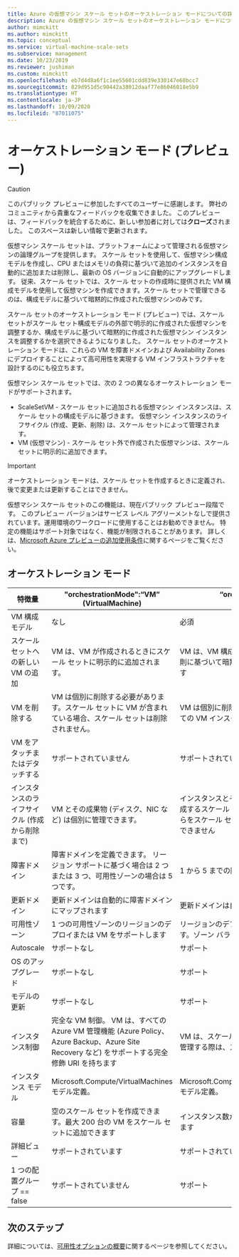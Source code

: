 ```yaml
---
title: Azure の仮想マシン スケール セットのオーケストレーション モードについての詳細情報
description: Azure の仮想マシン スケール セットのオーケストレーション モードについての詳細情報。
author: mimckitt
ms.author: mimckitt
ms.topic: conceptual
ms.service: virtual-machine-scale-sets
ms.subservice: management
ms.date: 10/23/2019
ms.reviewer: jushiman
ms.custom: mimckitt
ms.openlocfilehash: eb7d4d8a6f1c1ee55601cdd839e330147e60bcc7
ms.sourcegitcommit: 829d951d5c90442a38012daaf77e86046018e5b9
ms.translationtype: HT
ms.contentlocale: ja-JP
ms.lasthandoff: 10/09/2020
ms.locfileid: "87011075"
---
```

# <a name="orchestration-modes-preview"></a>オーケストレーション モード (プレビュー)

> [!CAUTION]
> このパブリック プレビューに参加したすべてのユーザーに感謝します。 弊社のコミュニティから貴重なフィードバックを収集できました。 このプレビューは、フィードバックを統合するために、新しい参加者に対しては**クローズ**されました。 このスペースは新しい情報で更新されます。

仮想マシン スケール セットは、プラットフォームによって管理される仮想マシンの論理グループを提供します。 スケール セットを使用して、仮想マシン構成モデルを作成し、CPU またはメモリの負荷に基づいて追加のインスタンスを自動的に追加または削除し、最新の OS バージョンに自動的にアップグレードします。 従来、スケール セットでは、スケール セットの作成時に提供された VM 構成モデルを使用して仮想マシンを作成できます。スケール セットで管理できるのは、構成モデルに基づいて暗黙的に作成された仮想マシンのみです。

スケール セットのオーケストレーション モード (プレビュー) では、スケール セットがスケール セット構成モデルの外部で明示的に作成された仮想マシンを調整するか、構成モデルに基づいて暗黙的に作成された仮想マシン インスタンスを調整するかを選択できるようになりました。 スケール セットのオーケストレーション モードは、これらの VM を障害ドメインおよび Availability Zones にデプロイすることによって高可用性を実現する VM インフラストラクチャを設計するのにも役立ちます。


仮想マシン スケール セットでは、次の 2 つの異なるオーケストレーション モードがサポートされます。

- ScaleSetVM - スケール セットに追加される仮想マシン インスタンスは、スケール セットの構成モデルに基づきます。 仮想マシン インスタンスのライフサイクル (作成、更新、削除) は、スケール セットによって管理されます。
- VM (仮想マシン) - スケール セット外で作成された仮想マシンは、スケール セットに明示的に追加できます。 
 

> [!IMPORTANT]
> オーケストレーション モードは、スケール セットを作成するときに定義され、後で変更または更新することはできません。 
> 
> 仮想マシン スケール セットのこの機能は、現在パブリック プレビュー段階です。
> このプレビュー バージョンはサービス レベル アグリーメントなしで提供されています。運用環境のワークロードに使用することはお勧めできません。 特定の機能はサポート対象ではなく、機能が制限されることがあります。 
> 詳しくは、[Microsoft Azure プレビューの追加使用条件](https://azure.microsoft.com/support/legal/preview-supplemental-terms/)に関するページをご覧ください。


## <a name="orchestration-modes"></a>オーケストレーション モード

| 特徴量                     | "orchestrationMode":“VM” (VirtualMachine) | “orchestrationMode”: “ScaleSetVM” (VirtualMachineScaleSetVM) |
|-----------------------------|--------------------------------------------|--------------------------------------------------------------|
| VM 構成モデル      | なし                                       | 必須 |
| スケール セットへの新しい VM の追加  | VM は、VM が作成されるときにスケール セットに明示的に追加されます。 | VM は、VM 構成モデル、インスタンス数、自動スケーリング規則に基づいて暗黙的に作成され、スケール セットに追加されます | |
| VM を削除する                   | VM は個別に削除する必要があります。スケール セットに VM が含まれている場合、スケール セットは削除されません。 | VM は個別に削除できます。スケール セットを削除すると、すべての VM インスタンスが削除されます。  |
| VM をアタッチまたはデタッチする           | サポートされていません                              | サポートされていません |
| インスタンスのライフサイクル (作成から削除まで) | VM とその成果物 (ディスク、NIC など) は個別に管理できます。 | インスタンスとその成果物 (ディスク、NIC など) は、それらを作成するスケール セット インスタンスに対して暗黙的です。 これらをスケール セット外で個別にデタッチまたは管理することはできません |
| 障害ドメイン               | 障害ドメインを定義できます。 リージョン サポートに基づく場合は 2 つまたは 3 つ、可用性ゾーンの場合は 5 つです。 | 1 から 5 までの障害ドメインを定義できます |
| 更新ドメイン              | 更新ドメインは自動的に障害ドメインにマップされます | 更新ドメインは自動的に障害ドメインにマップされます |
| 可用性ゾーン          | 1 つの可用性ゾーンのリージョンのデプロイまたは VM をサポートします | リージョンのデプロイまたは複数の可用性ゾーンをサポートします。ゾーン バランス戦略を定義できます |
| Autoscale                   | サポートなし                              | サポート |
| OS のアップグレード                  | サポートなし                              | サポート |
| モデルの更新               | サポートなし                              | サポート |
| インスタンス制御            | 完全な VM 制御。 VM は、すべての Azure VM 管理機能 (Azure Policy、Azure Backup、Azure Site Recovery など) をサポートする完全修飾 URI を持ちます | VM は、スケール セットの依存リソースです。 インスタンスを管理する際は、スケール セットを通じてのみアクセスできます。 |
| インスタンス モデル              | Microsoft.Compute/VirtualMachines モデル定義。 | Microsoft.Compute/VirtualMachineScaleSets/VirtualMachines モデル定義。 |
| 容量                    | 空のスケール セットを作成できます。最大 200 台の VM をスケール セットに追加できます | インスタンス数が 0 から 1,000 個のスケール セットを定義できます |
| 詳細ビュー                        | サポートされています                                  | サポートされています |
| 1 つの配置グループ == false | サポートされていません                          | サポート |


## <a name="next-steps"></a>次のステップ

詳細については、[可用性オプションの概要](../virtual-machines/availability.md?toc=%2fazure%2fvirtual-machine-scale-sets%2ftoc.json)に関するページを参照してください。
